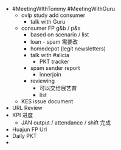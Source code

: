 - #MeetingWIthTommy #MeetingWithGuru
	- ovlp study add consumer
		- talk with Guru
	- consumer FP  g&b / p&s
		- based on scenario / list
		- loan - spam 需要改
		- homedepot (legit newsletters)
		- talk with #alicia
			- PKT tracker
		- spam sender report
			- innerjoin
		- reviewing
			- 可以交给展艺育
			- list
	- KES issue document
- URL Review
- KPI 进度
	- JAN output / attendance / shift 完成
- Huajun FP Url
- Daily PKT
-